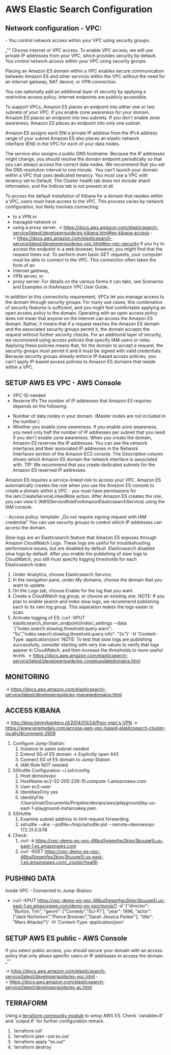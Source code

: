 # AWS Elastic Search Configuration
## Network configuration - VPC:
- You control network access within your VPC using security groups.

„““
Choose internet or VPC access. To enable VPC access, we will use private IP addresses from your VPC, which provides security by default. You control network access within your VPC using security groups.

Placing an Amazon ES domain within a VPC enables secure communication between Amazon ES and other services within the VPC without the need for an internet gateway, NAT device, or VPN connection.

You can optionally add an additional layer of security by applying a restrictive access policy. Internet endpoints are publicly accessible. 

To support VPCs, Amazon ES places an endpoint into either one or two subnets of your VPC.
If you enable zone awareness for your domain, Amazon ES places an endpoint into two subnets.
If you don't enable zone awareness, Amazon ES places an endpoint into only one subnet.

Amazon ES assigns each ENI a private IP address from the IPv4 address range of your subnet.Amazon ES also places an elastic network interface (ENI) in the VPC for each of your data nodes.

The service also assigns a public DNS hostname.
Because the IP addresses might change, you should resolve the domain endpoint periodically so that you can always access the correct data nodes. We recommend that you set the DNS resolution interval to one minute. 
You can't launch your domain within a VPC that uses dedicated tenancy. You must use a VPC with tenancy set to Default.
The Cluster health tab does not include shard information, and the Indices tab is not present at all.

To access the default installation of Kibana for a domain that resides within a VPC, users must have access to the VPC. This process varies by network configuration, but likely involves connecting:
* to a VPN or 
* managed network or 
* using a proxy server.
-> https://docs.aws.amazon.com/elasticsearch-service/latest/developerguide/es-kibana.html#es-kibana-access
-> https://docs.aws.amazon.com/elasticsearch-service/latest/developerguide/es-vpc.html#es-vpc-security
If you try to access the endpoint in a web browser, however, you might find that the request times out. To perform even basic GET requests, your computer must be able to connect to the VPC. This connection often takes the form of an 
* internet gateway, 
* VPN server, or 
* proxy server. 
For details on the various forms it can take, see Scenarios and Examples in theAmazon VPC User Guide.

In addition to this connectivity requirement, VPCs let you manage access to the domain through security groups. For many use cases, this combination of security features is sufficient, and you might feel comfortable applying an open access policy to the domain.
Operating with an open access policy does not mean that anyone on the internet can access the Amazon ES domain. Rather, it means that if a request reaches the Amazon ES domain and the associated security groups permit it, the domain accepts the request without further security checks.
For an additional layer of security, we recommend using access policies that specify IAM users or roles. Applying these policies means that, for the domain to accept a request, the security groups must permit it and it must be signed with valid credentials.
Because security groups already enforce IP-based access policies, you can't apply IP-based access policies to Amazon ES domains that reside within a VPC.

## SETUP AWS ES VPC - AWS Console
- VPC-ID needed
- Reserve IPs
The number of IP addresses that Amazon ES requires depends on the following:
* Number of data nodes in your domain. (Master nodes are not included in the number.)
* Whether you enable zone awareness. If you enable zone awareness, you need only half the number of IP addresses per subnet that you need if you don't enable zone awareness.
When you create the domain, Amazon ES reserves the IP addresses. You can see the network interfaces and their associated IP addresses in the Network Interfaces section of the Amazon EC2 console.
The Description column shows which Amazon ES domain the network interface is associated with.
TIP: We recommend that you create dedicated subnets for the Amazon ES reserved IP addresses.

Amazon ES requires a service-linked role to access your VPC. Amazon ES automatically creates the role when you use the Amazon ES console to create a domain within a VPC - you must have permissions for the iam:CreateServiceLinkedRole action. After Amazon ES creates the role, you can view it (AWSServiceRoleForAmazonElasticsearchService) using the IAM console.

- Access policy: template: „Do not require signing request with IAM credential“
You can use security groups to control which IP addresses can access the domain.

Slow logs are an Elasticsearch feature that Amazon ES exposes through Amazon CloudWatch Logs. These logs are useful for troubleshooting performance issues, but are disabled by default. Elasticsearch disables slow logs by default. After you enable the publishing of slow logs to CloudWatch, you still must specify logging thresholds for each Elasticsearch index.
1. Under Analytics, choose Elasticsearch Service.
2. In the navigation pane, under My domains, choose the domain that you want to update.
3. On the Logs tab, choose Enable for the log that you want.
4. Create a CloudWatch log group, or choose an existing one.
NOTE: If you plan to enable search and index slow logs, we recommend publishing each to its own log group. This separation makes the logs easier to scan.
1. Activate logging of ES: curl -XPUT elasticsearch_domain_endpoint/index/_settings --data '{"index.search.slowlog.threshold.query.warn": "5s","index.search.slowlog.threshold.query.info": "2s"}' -H 'Content-Type: application/json'
NOTE: To test that slow logs are publishing successfully, consider starting with very low values to verify that logs appear in CloudWatch, and then increase the thresholds to more useful levels. -> https://docs.aws.amazon.com/elasticsearch-service/latest/developerguide/es-createupdatedomains.html

## MONITORING
-> https://docs.aws.amazon.com/elasticsearch-service/latest/developerguide/es-managedomains.html

## ACCESS KIBANA
-> http://blog.timmybankers.nl/2014/03/24/Poor-man's-VPN
-> https://www.jeremydaly.com/access-aws-vpc-based-elasticsearch-cluster-locally/#comment-2909

1. Configure Jump-Station: 
    1. Instance in same subnet needed
    2. Extend SG of ES domain -> Explicitly open 443
    3. Connect SG of ES domain to Jump-Station
    4. IAM-Role NOT needed
2. SShuttle Configuration ~/.ssh/config
    1. Host demoesvpc
    2.   HostName ec2-52-205-239-15.compute-1.amazonaws.com
    3.   User ec2-user
    4.   IdentitiesOnly yes
    5.   IdentityFile /Users/mat/Documents/Projekte/devops/aws/playground/kp-us-east-1-playground-instancekey.pem
3. SSHuttle
    1. Examine subnet address to limit request forwarding. 
    2. sshuttle --dns --pidfile=/tmp/sshuttle.pid --remote=demoesvpc 172.31.0.0/16 
4. Check: 
    1. curl -k https://vpc-demo-es-vpc-46bui5ggqnfgo2kigv3buuqe5i.us-east-1.es.amazonaws.com
    2. curl -XGET https://vpc-demo-es-vpc-46bui5ggqnfgo2kigv3buuqe5i.us-east-1.es.amazonaws.com/_cluster/health

## PUSHING DATA

Inside VPC - Connected to Jump-Station:
* curl -XPUT https://vpc-demo-es-vpc-46bui5ggqnfgo2kigv3buuqe5i.us-east-1.es.amazonaws.com/demo-es-vpc/movie/1 -d '{"director": "Burton, Tim", "genre": ["Comedy","Sci-Fi"], "year": 1996, "actor": ["Jack Nicholson","Pierce Brosnan","Sarah Jessica Parker"], "title": "Mars Attacks!"}' -H 'Content-Type: application/json'


## SETUP AWS ES public - AWS Console
If you select public access, you should secure your domain with an access policy that only allows specific users or IP addresses to access the domain.
„““

-> https://docs.aws.amazon.com/elasticsearch-service/latest/developerguide/es-vpc.html
-> https://docs.aws.amazon.com/elasticsearch-service/latest/developerguide/es-ac.html




## TERRAFORM
Using a [terraform community module](https://github.com/terraform-community-modules/tf_aws_elasticsearch) to setup AWS ES. Check ´variables.tf´ and ´output.tf´ for further configuration remark.

1. ´terraform init´
2. ´terraform plan -out es.out´
3. ´terraform apply "es.out"
4. ´terraform destroy´
